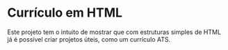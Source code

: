 # Currículo em HTML
Este projeto tem o intuito de mostrar que com estruturas simples de HTML já é possível criar projetos úteis, como um currículo ATS.